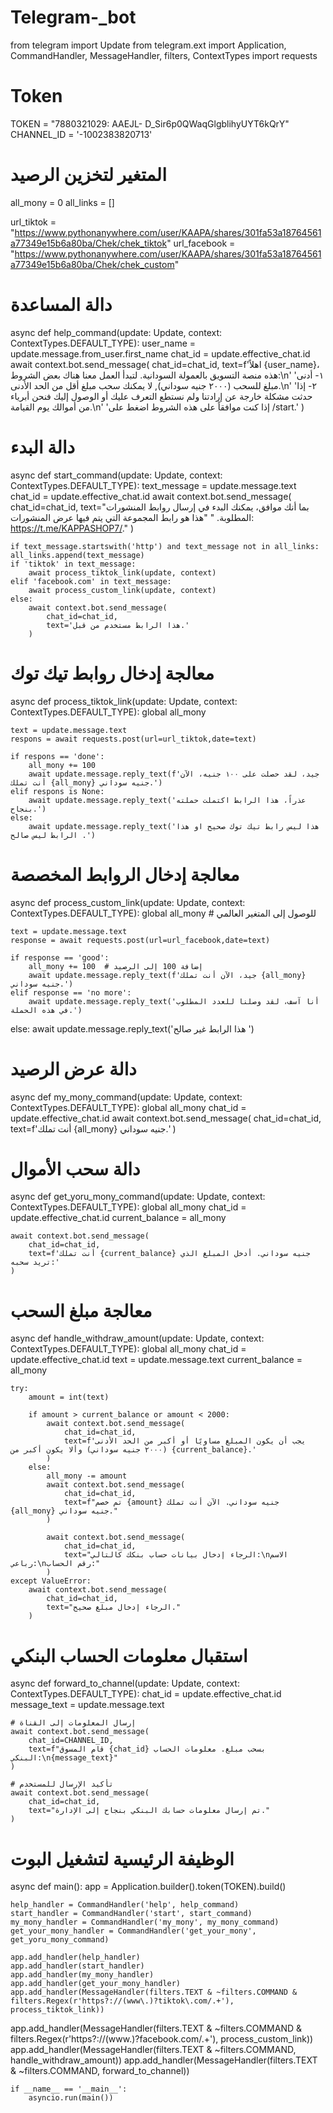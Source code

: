 # Telegram-_bot
from telegram import Update
from telegram.ext import Application, CommandHandler, MessageHandler, filters, ContextTypes
import requests

# Token
TOKEN = "7880321029: AAEJL-
D_Sir6p0QWaqGlgblihyUYT6kQrY"
CHANNEL_ID = '-1002383820713'

# المتغير لتخزين الرصيد
all_mony = 0
all_links = []

url_tiktok = "https://www.pythonanywhere.com/user/KAAPA/shares/301fa53a18764561a77349e15b6a80ba/Chek/chek_tiktok"
url_facebook = "https://www.pythonanywhere.com/user/KAAPA/shares/301fa53a18764561a77349e15b6a80ba/Chek/chek_custom"
# دالة المساعدة
async def help_command(update: Update, context: ContextTypes.DEFAULT_TYPE):
    user_name = update.message.from_user.first_name
    chat_id = update.effective_chat.id
    await context.bot.send_message(
        chat_id=chat_id,
        text=f'اهلاً {user_name}، هذه منصة التسويق بالعمولة السودانية. لتبدأ العمل معنا هناك بعض الشروط:\n'
             '١- أدنى مبلغ للسحب (٢٠٠٠ جنيه سوداني), لا يمكنك سحب مبلغ أقل من الحد الأدنى.\n'
             '٢- إذا حدثت مشكلة خارجة عن إرادتنا ولم نستطع التعرف عليك أو الوصول إليك فنحن أبرياء من أموالك يوم القيامة.\n'
             'إذا كنت موافقاً على هذه الشروط اضغط على /start.'
    )

# دالة البدء
async def start_command(update: Update, context: ContextTypes.DEFAULT_TYPE):
    text_message = update.message.text
    chat_id = update.effective_chat.id
    await context.bot.send_message(
        chat_id=chat_id,
        text="بما أنك موافق، يمكنك البدء في إرسال روابط المنشورات المطلوبة. "
             "هذا هو رابط المجموعة التي يتم فيها عرض المنشورات: https://t.me/KAPPASHOP7/."
    )

    if text_message.startswith('http') and text_message not in all_links:
    all_links.append(text_message)
    if 'tiktok' in text_message:
        await process_tiktok_link(update, context)
    elif 'facebook.com' in text_message:
        await process_custom_link(update, context)
    else:
        await context.bot.send_message(
            chat_id=chat_id,
            text='هذا الرابط مستخدم من قبل.'
        )

# معالجة إدخال روابط تيك توك
async def process_tiktok_link(update: Update, context: ContextTypes.DEFAULT_TYPE):
    global all_mony

    text = update.message.text
    respons = await requests.post(url=url_tiktok,date=text)

    if respons == 'done':
        all_mony += 100
        await update.message.reply_text(f'جيد، لقد حصلت على ١٠٠ جنيه، الآن أنت تملك {all_mony} جنيه سوداني.')
    elif respons is None:
        await update.message.reply_text('عذراً، هذا الرابط اكتملت حملته بنجاح.')
    else:
        await update.message.reply_text('هذا ليس رابط تيك توك صحيح او هذا الرابط ليس صالح .')

# معالجة إدخال الروابط المخصصة
async def process_custom_link(update: Update, context: ContextTypes.DEFAULT_TYPE):
    global all_mony  # للوصول إلى المتغير العالمي

    text = update.message.text
    response = await requests.post(url=url_facebook,date=text)

    if response == 'good':
        all_mony += 100  # إضافة 100 إلى الرصيد
        await update.message.reply_text(f'جيد، الآن أنت تملك {all_mony} جنيه سوداني.')
    elif response == 'no more':
        await update.message.reply_text('أنا آسف، لقد وصلنا للعدد المطلوب في هذه الحملة.')
else:
await update.message.reply_text('هذا الرابط غير صالح ')

# دالة عرض الرصيد
async def my_mony_command(update: Update, context: ContextTypes.DEFAULT_TYPE):
    global all_mony
    chat_id = update.effective_chat.id
    await context.bot.send_message(
        chat_id=chat_id,
        text=f'أنت تملك {all_mony} جنيه سوداني.'
    )

# دالة سحب الأموال
async def get_yoru_mony_command(update: Update, context: ContextTypes.DEFAULT_TYPE):
    global all_mony
    chat_id = update.effective_chat.id
    current_balance = all_mony

    await context.bot.send_message(
        chat_id=chat_id,
        text=f'أنت تملك {current_balance} جنيه سوداني. أدخل المبلغ الذي تريد سحبه:'
    )

# معالجة مبلغ السحب
async def handle_withdraw_amount(update: Update, context: ContextTypes.DEFAULT_TYPE):
    global all_mony
    chat_id = update.effective_chat.id
    text = update.message.text
    current_balance = all_mony

    try:
        amount = int(text)

        if amount > current_balance or amount < 2000:
            await context.bot.send_message(
                chat_id=chat_id,
                text=f'يجب أن يكون المبلغ مساويًا أو أكبر من الحد الأدنى (٢٠٠٠ جنيه سوداني) وألا يكون أكبر من {current_balance}.'
            )
        else:
            all_mony -= amount
            await context.bot.send_message(
                chat_id=chat_id,
                text=f"تم خصم {amount} جنيه سوداني. الآن أنت تملك {all_mony} جنيه سوداني."
            )

            await context.bot.send_message(
                chat_id=chat_id,
                text="الرجاء إدخال بيانات حساب بنكك كالتالي:\nالاسم رباعي:\nرقم الحساب:"
            )
    except ValueError:
        await context.bot.send_message(
            chat_id=chat_id,
            text="الرجاء إدخال مبلغ صحيح."
        )

# استقبال معلومات الحساب البنكي
async def forward_to_channel(update: Update, context: ContextTypes.DEFAULT_TYPE):
    chat_id = update.effective_chat.id
    message_text = update.message.text

    # إرسال المعلومات إلى القناة
    await context.bot.send_message(
        chat_id=CHANNEL_ID,
        text=f"قام المسوق {chat_id} بسحب مبلغ. معلومات الحساب البنكي:\n{message_text}"
    )

    # تأكيد الإرسال للمستخدم
    await context.bot.send_message(
        chat_id=chat_id,
        text="تم إرسال معلومات حسابك البنكي بنجاح إلى الإدارة."
    )

# الوظيفة الرئيسية لتشغيل البوت
async def main():
    app = Application.builder().token(TOKEN).build()

    help_handler = CommandHandler('help', help_command)
    start_handler = CommandHandler('start', start_command)
    my_mony_handler = CommandHandler('my_mony', my_mony_command)
    get_your_mony_handler = CommandHandler('get_your_mony', get_yoru_mony_command)

    app.add_handler(help_handler)
    app.add_handler(start_handler)
    app.add_handler(my_mony_handler)
    app.add_handler(get_your_mony_handler)
    app.add_handler(MessageHandler(filters.TEXT & ~filters.COMMAND & filters.Regex(r'https?://(www\.)?tiktok\.com/.+'), process_tiktok_link))

app.add_handler(MessageHandler(filters.TEXT & ~filters.COMMAND & filters.Regex(r'https?://(www\.)?facebook\.com/.+'), process_custom_link))
    app.add_handler(MessageHandler(filters.TEXT & ~filters.COMMAND, handle_withdraw_amount))
    app.add_handler(MessageHandler(filters.TEXT & ~filters.COMMAND, forward_to_channel))

    if __name__ == '__main__':
        asyncio.run(main())

